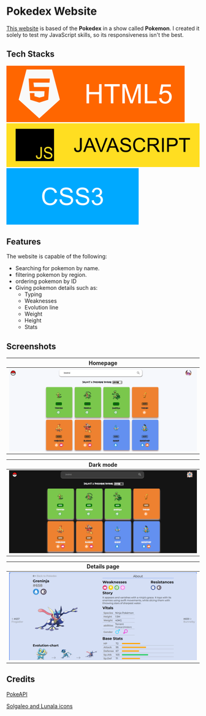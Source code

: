 # Pokedex Website
[This website](https://infamoustheif.github.io/Pokedex/) is based of the **Pokedex** in a show called **Pokemon**. I created it solely to test my JavaScript skills, so its responsiveness isn't the best.

## Tech Stacks
 ![HTML icon](/compressor/HTML_Icon.png)
 ![JS icon](/compressor/JS_Icon.png)
 ![CSS icon](/compressor/CSS_Icon.png)

## Features
The website is capable of the following:

- Searching for pokemon by name.
- filtering pokemon by region.
- ordering pokemon by ID
- Giving pokemon details such as:
  - Typing
  - Weaknesses
  - Evolution line
  - Weight
  - Height
  - Stats
## Screenshots
| Homepage   |
|:----------:|
|![Homepage screenshot](/compressor/homepage.png)|

| Dark mode    |
| :----------: |
|![Darkmode screenshot](/compressor/darkmode.png)|

| Details page |
| :----------: |
|![Details page screenshot](/compressor/detailspage.png)|


## Credits
 [PokeAPI](https://pokeapi.co/)

 [Solgaleo and Lunala icons](https://www.deviantart.com/seiishin/art/Lunala-Icon-free-to-use-632425238)

